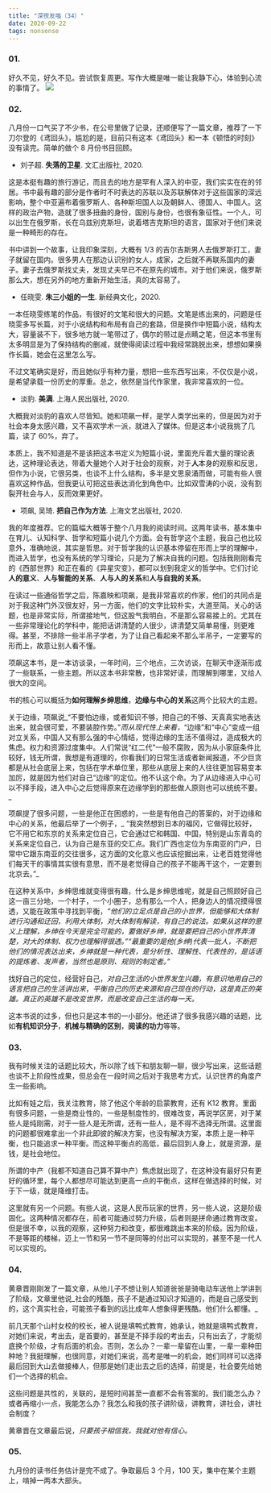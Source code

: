 ```yaml
---
title: "深夜发嗤（34）"
date: 2020-09-22
tags: nonsense
---
```


### 01.

好久不见，好久不见。尝试恢复周更。写作大概是唯一能让我静下心，体验到心流的事情了。
![](https://static.elizen.me/img/2020-09-22-064952.jpg)

### 02.

八月份一口气买了不少书，在公号里做了记录，还顺便写了一篇文章，推荐了一下刀尔登的《鸢回头》，尴尬的是，目前只有这本《鸢回头》和一本《顿悟的时刻》没有读完。简单的做个 8 月份书目回顾。

- 刘子超. **失落的卫星**. 文汇出版社, 2020.

这是本挺有趣的旅行游记，而且去的地方是罕有人深入的中亚，我们实实在在的邻居。书中最有趣的部分是作者时不时表达的苏联以及苏联解体对于这些国家的深远影响，整个中亚遍布着俄罗斯人、各种斯坦国人以及朝鲜人、德国人、中国人。这样的政治产物，造就了很多扭曲的身份，国别与身份，也很有象征性。一个人，可以出生在俄罗斯，长在乌兹别克斯坦，说着塔吉克斯坦的语言，国家对于他们来说是一种畸形的存在。

书中讲到一个故事，让我印象深刻，大概有 1/3 的吉尔吉斯男人去俄罗斯打工，妻子就留在国内。很多男人在那边认识别的女人，成家，之后就不再联系国内的妻子。妻子去俄罗斯找丈夫，发现丈夫早已不在原先的城市。对于他们来说，俄罗斯那么大，想在另外的地方重新开始生活，真的太容易了。

- 任晓雯. **朱三小姐的一生**. 新经典文化，2020.

一本任晓雯练笔的作品，有很好的文笔和很大的问题。文笔是练出来的，问题是任晓雯多写长篇，对于小说结构和布局有自己的套路，但是换作中短篇小说，结构太大，容量装不下，很多地方就一笔带过了，偶尔的带过是点睛之笔，但这本书里有太多明显是为了保持结构的删减，就使得阅读过程中我经常跳脱出来，想想如果换作长篇，她会在这里怎么写。

不过文笔确实是好，而且她似乎有种力量，想把一些东西写出来，不仅仅是小说，是希望承载一份历史的厚重。总之，依然是当代作家里，我非常喜欢的一位。

- 淡豹. **美满**. 上海人民出版社, 2020.

大概我对淡豹的喜欢人尽皆知。她和项飙一样，是学人类学出来的，但是因为对于社会本身太感兴趣，又不喜欢学术一派，就进入了媒体。但是这本小说我挑了几篇，读了 60%，弃了。

本质上，我不知道是不是该把这本书定义为短篇小说，里面充斥着大量的理论表达，这种理论表达，带着大量她个人对于社会的观察，对于**人**本身的观察和反思，但作为小说，它很另类，也谈不上什么结构，多半是文思泉涌而做，可能有些人很喜欢这种作品，但我更认可把这些表达消化到角色中。比如双雪涛的小说，没有割裂开社会与人，反而效果更好。

- 项飙, 吴琦. **把自己作为方法**. 上海文艺出版社, 2020.

我的年度推荐。它的篇幅大概等于整个八月我的阅读时间。这两年读书，基本集中在育儿、认知科学、哲学和短篇小说几个方面。会有哲学这个主题，我自己也比较意外，准确地说，其实是哲思。对于哲学我的认识基本停留在形而上学的理解中，而进入哲学，也没有系统的学习理论，只是为了解决自我的问题。包括我刚刚看完的《西部世界》和正在看的《异星灾变》，都可以划到我定义的哲学中。它们讨论**人的意义**、**人与智能的关系**、**人与人的关系**和**人与自我的关系**。

在读过一些通俗哲学之后，陈嘉映和项飙，是我非常喜欢的作家，他们的共同点是对于我这种门外汉很友好，另一方面，他们的文字比较朴实，大道至简。关心的话题，也是非常实际，所谓接地气，但这股气我明白，不是那么容易接上的。尤其在一些非常理论化的学科中，能把话讲清楚的人很少，讲清楚又简单易懂，则更难得。甚至，不排除一些半吊子学者，为了让自己看起来不那么半吊子，一定要写的形而上，故意让别人看不懂。

项飙这本书，是一本访谈录，一年时间，三个地点，三次访谈，在聊天中逐渐形成了一些联系，一些主题。所以这本书非常散，也非常好读，而理解到哪里，又给人很大的空间。

书的核心可以概括为**如何理解乡绅思维**，**边缘与中心的关系**这两个比较大的主题。

关于边缘，项飙说_“不要怕边缘，或者知识不够，把自己的不够、天真真实地表达出来，就会很可爱，不要装腔作势。”_而从现代性上来看，_“边缘”和“中心”变成一组对立关系，中国人又有那么强的中心情结，觉得边缘的生活不值得过，造成极大的焦虑。权力和资源过度集中。人们常说“红二代”一般不腐败，因为从小家庭条件比较好，钱无所谓，我想是有道理的，你看我们的日常生活或者新闻报道，不少巨贪都是从社会底层上来，包括在学术单位里，那些从底层上来的人往往更加容易变本加厉，就是因为他们对自己“边缘”的定位。他不认这个命。为了从边缘进入中心可以不择手段，进入中心之后觉得原来在边缘学到的那些做人原则也可以统统不要。_

项飙提了很多问题，一些是他正在困惑的，一些是有他自己的答案的，对于边缘和中心的关系，他最后举了一个例子，_ “我突然想到日本的福冈，它做得比较好，它不用它和东京的关系来定位自己，它会通过它和韩国、中国，特别是山东青岛的关系来定位自己，认为自己是东亚的交汇点。我们广西也定位为东南亚的门户，日常中它跟东南亚的交往很多，这方面的文化意义也应该挖掘出来，让老百姓觉得他们每天干的事情其实很有意思，而不是老觉得自己的孩子不能再干这个，一定要到北京去。”_

在这种关系中，乡绅思维就变得很有趣，什么是乡绅思维呢，就是自己照顾好自己这一亩三分地，一个村子，一个小圈子，总有那么一个人，把身边人的情况摸得很透，又能在政策中寻找到平衡，_“他们的立足点是自己的小世界，但能够和大体制进行沟通和迂回，利用大体制，对大体制有解读，有自己的说法。如果从这样的意义上理解，乡绅在今天是完全可能的，要做好乡绅，就是要把自己的小世界弄清楚，对大的体制、权力也理解得很透。”“最重要的是他(乡绅)代表一批人，不断把他们的情况表达出来，乡绅就是一种代表，是分析性、理解性、代表性的，是话语的提炼者、发声者，当然也是原则、规则的制定者。”_

找好自己的定位，经营好自己，_对自己生活的小世界发生兴趣，有意识地用自己的语言把自己的生活讲出来_，_平衡自己的历史来源和自己现在的行动，这是真正的英雄。真正的英雄不是改变世界，而是改变自己生活的每一天。_

这本书说的过多，但也只是这本书的一小部分。他还讲了很多我感兴趣的话题，比如**有机知识分子**，**机械与精确的区别**，**阅读的功力**等等。

### 03.

我有时候关注的话题比较大，所以除了线下和朋友聊一聊，很少写出来，这些话题也谈不上阶段性成果，但总会在一段时间之后对于我思考方式，认识世界的角度产生一些影响。

比如有娃之后，我关注教育，除了他这个年龄的启蒙教育，还有 K12 教育。里面有很多问题，一些是商业性的，一些是制度性的，很难改变，再说学区房，对于某些人是纯刚需，对于一些人是无所谓，还有一些人，是不得不选择无所谓。这里面的问题都很难拿出一个非此即彼的解决方案，也没有解决方案，本质上是一种平衡，也只能追求一种平衡。而这种平衡点的高低，最后回到人身上，就是资源，是钱，是社会地位。

所谓的中产（我都不知道自己算不算中产）焦虑就出现了，在这种没有最好只有更好的循环里，每个人都想尽可能达到更高一点的平衡点，这样在做选择的时候，对于下一级，就是降维打击。

这里就有另一个问题。有些人说，这是人民币玩家的世界，另一些人说，这是阶级固化。这两种情况都存在，前者可能通过努力升级，后者则是拼命通过教育改变。但是很不幸，以我的观察，这种努力和改变，都很难跳出本来的阶级。因为阶级，不是等距的楼梯，迈上一节和另一节不是同等的付出可以实现的，甚至不是一代人可以实现的。

### 04.

黄章晋刚刚发了一篇文章，从他儿子不想让别人知道爸爸是骑电动车送他上学讲到了阶级，文章里他说_社会的残酷，孩子不是通过知识才知道的，而是自己感受到的，这个真实社会，可能孩子看到的远比成年人想象得更残酷。他们什么都懂。_

前几天那个山村女校的校长，被人说是填鸭式教育，她承认，她就是填鸭式教育，对她们来说，考出去，是首要的，甚至是不择手段的考出去，只有出去了，才能彻底换个阶级，才有后面的机会。否则，怎么办？一辈一辈留在山里，一辈一辈种田种地？我挺理解，也很同意，对她们来说，高考是唯一的机会，她们同样可以选择最后回到大山去做接棒人，但那是她们走出去之后的选择，前提是，社会要先给她们一个选择的机会。

这些问题是共性的，关联的，是短时间甚至一直都不会有答案的。我们能怎么办？或者再缩小一点，我能怎么办？我怎么和我的孩子讲阶级，讲教育，讲社会，讲社会制度？

黄章晋在文章最后说，_只要孩子相信我，我就对他有信心。_

### 05.

九月份的读书任务估计是完不成了。争取最后 3 个月，100 天，集中在某个主题上，啃掉一两本大部头。
